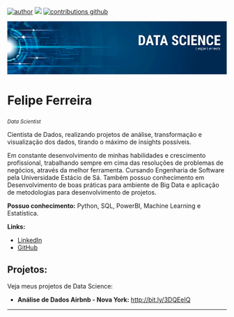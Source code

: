 [![author](https://img.shields.io/badge/author-felipeferreira-red.svg)](https://www.linkedin.com/in/felipeferreiratids/) [![](https://img.shields.io/badge/python-3.7+-blue.svg)](https://www.python.org/downloads/release/python-365/) [![contributions github](https://img.shields.io/badge/contributions-welcome-brightgreen.svg?style=flat)](https://github.com/ferreiramar96)

<p align="center">
  <img src="banner.png" >
</p>

# Felipe Ferreira
<sub>*Data Scientist*</sub>

Cientista de Dados, realizando projetos de análise, transformação e visualização dos dados, tirando o máximo de insights possíveis. 

Em constante desenvolvimento de minhas habilidades e crescimento profissional, trabalhando sempre em cima das resoluções de problemas de negócios, através da melhor ferramenta.
Cursando Engenharia de Software pela Universidade Estácio de Sá. Também possuo conhecimento em Desenvolvimento de boas práticas para ambiente de Big Data e aplicação de metodologias para desenvolvimento de projetos.

**Possuo conhecimento:** Python, SQL, PowerBI, Machine Learning e Estatística.

**Links:**
* [LinkedIn](https://www.linkedin.com/in/felipeferreiratids/)
* [GitHub](https://github.com/ferreiramar96)


## Projetos:
Veja meus projetos de Data Science:

* **Análise de Dados Airbnb - Nova York:** http://bit.ly/3DQEeIQ

---
